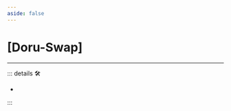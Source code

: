 ```yaml
---
aside: false
---
```

# <py>[Doru-Swap]</py>

---

<!-- =================================================== -->
<!-- =================================================== -->
<!-- =================================================== -->
<!-- =================================================== -->
<!-- =================================================== -->
::: details 🛠

-

:::
